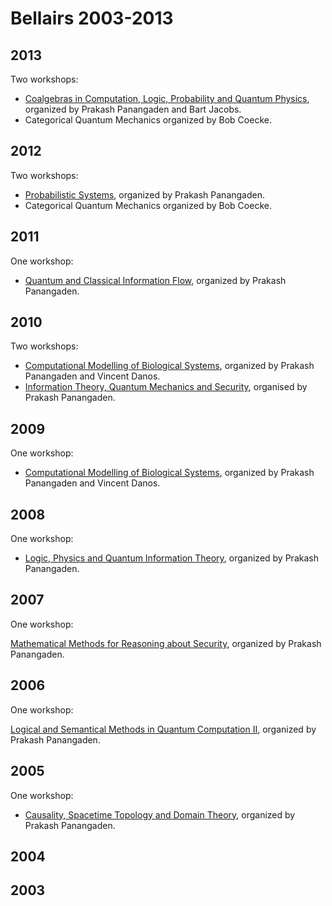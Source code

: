 # Bellairs 2003-2013





## 2013

Two workshops: 

  - [Coalgebras in Computation, Logic, Probability and Quantum Physics](https://www.cs.mcgill.ca/~prakash/Bellairs/13/wshop13.html), organized by Prakash Panangaden and Bart Jacobs.
  - Categorical Quantum Mechanics organized by Bob Coecke.

## 2012
Two workshops: 

  - [Probabilistic Systems](https://www.cs.mcgill.ca/~prakash/Bellairs/12/wshop12.html), organized by Prakash Panangaden.
  - Categorical Quantum Mechanics organized by Bob Coecke.


## 2011
One workshop: 

- [Quantum and Classical Information Flow](https://www.cs.mcgill.ca/~prakash/Bellairs/11/wshop11.html), organized by Prakash Panangaden.



## 2010
Two workshops: 

- [Computational Modelling of Biological Systems](https://www.cs.mcgill.ca/~prakash/Bellairs/10/wshop10_2.html), organized by Prakash Panangaden and Vincent Danos.
- [Information Theory, Quantum Mechanics and Security](https://www.cs.mcgill.ca/~prakash/Bellairs/10/wshop10_1.html), organised by Prakash Panangaden. 

## 2009
One workshop: 

- [Computational Modelling of Biological Systems](https://www.cs.mcgill.ca/~prakash/Bellairs/09/wshop09.html), organized by Prakash Panangaden and Vincent Danos.

## 2008
One workshop: 

- [Logic, Physics and Quantum Information Theory](https://www.cs.mcgill.ca/~prakash/Bellairs/08/wshop.html), organized by Prakash Panangaden.

## 2007
One workshop: 

[Mathematical Methods for Reasoning about Security](https://www.cs.mcgill.ca/~prakash/Bellairs/07/wshop.html), organized by Prakash Panangaden.



## 2006
One workshop: 

[Logical and Semantical Methods in Quantum Computation II](https://www.cs.mcgill.ca/~prakash/Bellairs/06/wshop.html), organized by Prakash Panangaden.



## 2005
One workshop: 

- [Causality, Spacetime Topology and Domain Theory](https://www.cs.mcgill.ca/~prakash/Bellairs/05/wshop.html), organized by Prakash Panangaden.


## 2004

## 2003
